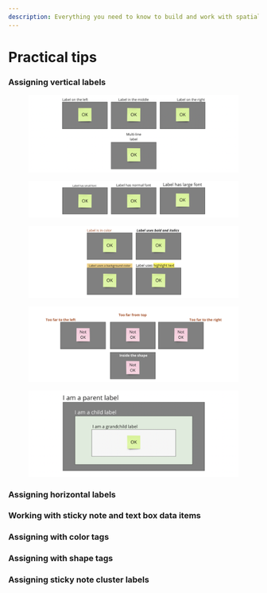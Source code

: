 ```yaml
---
description: Everything you need to know to build and work with spatial tables
---
```


# Practical tips

### Assigning vertical labels

<figure><img src="../.gitbook/assets/VisualData_tips_verticalLeftRight_01 (1).png" alt=""><figcaption></figcaption></figure>

<figure><img src="../.gitbook/assets/VisualData_tips_verticalFontSize_01 (2).png" alt=""><figcaption></figcaption></figure>

<figure><img src="../.gitbook/assets/VisualData_tips_verticalDiffLabels_01.png" alt=""><figcaption></figcaption></figure>

<figure><img src="../.gitbook/assets/VisualData_tips_verticalNotOK_01.png" alt=""><figcaption></figcaption></figure>

<figure><img src="../.gitbook/assets/VisualData_tips_nesting_01.png" alt=""><figcaption></figcaption></figure>

### Assigning horizontal labels

### Working with sticky note and text box data items

### Assigning with color tags

### Assigning with shape tags

### Assigning sticky note cluster labels
